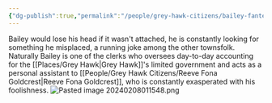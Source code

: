 ```yaml
---
{"dg-publish":true,"permalink":"/people/grey-hawk-citizens/bailey-fanteaser/"}
---
```


Bailey would lose his head if it wasn't attached, he is constantly looking for something he misplaced, a running joke among the other townsfolk. Naturally Bailey is one of the clerks who oversees day-to-day accounting for the [[Places/Grey Hawk\|Grey Hawk]]'s limited government and acts as a personal assistant to [[People/Grey Hawk Citizens/Reeve Fona Goldcrest\|Reeve Fona Goldcrest]], who is constantly exasperated with his foolishness.
![Pasted image 20240208011548.png](/img/user/Z_Attachments/Pasted%20image%2020240208011548.png)